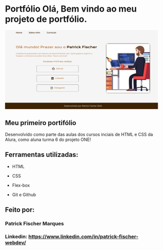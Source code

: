 # Portfólio Olá, Bem vindo ao meu projeto de portfólio.

![image](./assets/img-readme.JPG)

## Meu primeiro portifólio

Desenvolvido como parte das aulas dos cursos inciais de HTML e CSS da Alura, como aluna turma 6 do projeto ONE!

## Ferramentas utilizadas:

* HTML

* CSS

* Flex-box

* Git e Github

## Feito por:

### Patrick Fischer Marques

### Linkedin: https://www.linkedin.com/in/patrick-fischer-webdev/